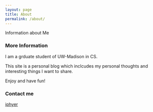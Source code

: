 ```yaml
---
layout: page
title: About
permalink: /about/
---
```


Information about Me

### More Information

I am a grduate student of UW-Madison in CS.

This site is a personal blog which inclcudes my personal thoughts and interesting things I want to share.

Enjoy and have fun!

### Contact me

[iphyer](mailto:iphyer@163.com)